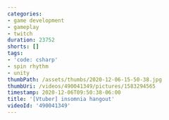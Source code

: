 ```yaml
---
categories:
- game development
- gameplay
- twitch
duration: 23752
shorts: []
tags:
- 'code: csharp'
- spin rhythm
- unity
thumbPath: /assets/thumbs/2020-12-06-15-50-38.jpg
thumbUri: /videos/490041349/pictures/1583294565
timestamp: 2020-12-06T09:50:38-06:00
title: '[Vtuber] insomnia hangout'
videoId: '490041349'
---
```

